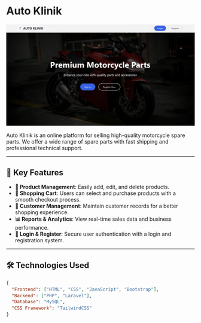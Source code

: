 #  Auto Klinik 

![Auto Klinik](https://github.com/marsilodanang20/web/blob/main/img/readme.png)

Auto Klinik is an online platform for selling high-quality motorcycle spare parts. We offer a wide range of spare parts with fast shipping and professional technical support.

---

## 🚀 Key Features
- **🔧 Product Management**: Easily add, edit, and delete products.
- **🛒 Shopping Cart**: Users can select and purchase products with a smooth checkout process.
- **👥 Customer Management**: Maintain customer records for a better shopping experience.
- **📊 Reports & Analytics**: View real-time sales data and business performance.
- **🔐 Login & Register**: Secure user authentication with a login and registration system.

---

## 🛠️ Technologies Used
```json
{
  "Frontend": ["HTML", "CSS", "JavaScript", "Bootstrap"],
  "Backend": ["PHP", "Laravel"],
  "Database": "MySQL",
  "CSS Framework": "TailwindCSS"
}
